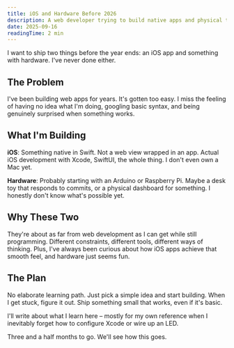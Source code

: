 ```yaml
---
title: iOS and Hardware Before 2026
description: A web developer trying to build native apps and physical things
date: 2025-09-16
readingTime: 2 min
---
```


I want to ship two things before the year ends: an iOS app and something with hardware. I've never done either.

## The Problem

I've been building web apps for years. It's gotten too easy. I miss the feeling of having no idea what I'm doing, googling basic syntax, and being genuinely surprised when something works.

## What I'm Building

**iOS**: Something native in Swift. Not a web view wrapped in an app. Actual iOS development with Xcode, SwiftUI, the whole thing. I don't even own a Mac yet.

**Hardware**: Probably starting with an Arduino or Raspberry Pi. Maybe a desk toy that responds to commits, or a physical dashboard for something. I honestly don't know what's possible yet.

## Why These Two

They're about as far from web development as I can get while still programming. Different constraints, different tools, different ways of thinking. Plus, I've always been curious about how iOS apps achieve that smooth feel, and hardware just seems fun.

## The Plan

No elaborate learning path. Just pick a simple idea and start building. When I get stuck, figure it out. Ship something small that works, even if it's basic.

I'll write about what I learn here – mostly for my own reference when I inevitably forget how to configure Xcode or wire up an LED.

Three and a half months to go. We'll see how this goes.